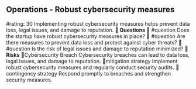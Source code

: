 

## Operations - Robust cybersecurity measures
#rating: 30
Implementing robust cybersecurity measures helps prevent data loss, legal issues, and damage to reputation.
**💭 Questions**
💭 #question Does the startup have robust cybersecurity measures in place?
 💭 #question Are there measures to prevent data loss and protect against cyber threats?
 💭 #question Is the risk of legal issues and damage to reputation minimized?
**🚨 Risks**
🚨Cybersecurity Breach
Cybersecurity breaches can lead to data loss, legal issues, and damage to reputation.
🚨mitigation strategy
Implement robust cybersecurity measures and regularly conduct security audits.
🚨contingency strategy
Respond promptly to breaches and strengthen security measures.




